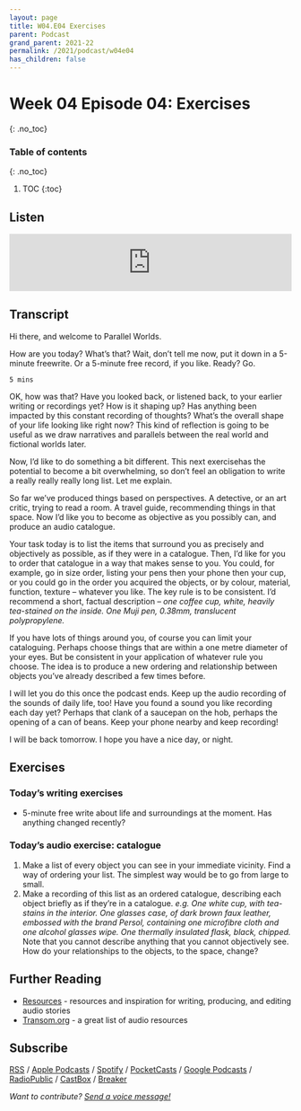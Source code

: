 ```yaml
---
layout: page
title: W04.E04 Exercises
parent: Podcast
grand_parent: 2021-22
permalink: /2021/podcast/w04e04
has_children: false
---
```




# Week 04 Episode 04: Exercises
{: .no_toc}

### Table of contents
{: .no_toc}

1. TOC
{:toc}

## Listen

<iframe src="https://anchor.fm/olliepalmer/embed/episodes/2021-W4-E4-Action-etapcc" height="102px" width="100%" frameborder="0" scrolling="no"></iframe>

## Transcript

Hi there, and welcome to Parallel Worlds.

How are you today? What’s that? Wait, don’t tell me now, put it down in a 5-minute freewrite. Or a 5-minute free record, if you like. Ready? Go.

```
5 mins
```

OK, how was that? Have you looked back, or listened back, to your earlier writing or recordings yet? How is it shaping up? Has anything been impacted by this constant recording of thoughts? What’s the overall shape of your life looking like right now? This kind of reflection is going to be useful as we draw narratives and parallels between the real world and fictional worlds later.

Now, I’d like to do something a bit different. This next exercisehas the potential to become a bit overwhelming, so don’t feel an obligation to write a really really really long list. Let me explain.

So far we’ve produced things based on perspectives. A detective, or an art critic, trying to read a room. A travel guide, recommending things in that space. Now I’d like you to become as objective as you possibly can, and produce an audio catalogue.

Your task today is to list the items that surround you as precisely and objectively as possible, as if they were in a catalogue. Then, I’d like for you to order that catalogue in a way that makes sense to you. You could, for example, go in size order, listing your pens then your phone then your cup, or you could go in the order you acquired the objects, or by colour, material, function, texture – whatever you like. The key rule is to be consistent. I’d recommend a short, factual description – _one coffee cup, white, heavily tea-stained on the inside. One Muji pen, 0.38mm, translucent polypropylene._

If you have lots of things around you, of course you can limit your cataloguing. Perhaps choose things that are within a one metre diameter of your eyes. But be consistent in your application of whatever rule you choose. The idea is to produce a new ordering and relationship between objects you’ve already described a few times before.

I will let you do this once the podcast ends. Keep up the audio recording of the sounds of daily life, too! Have you found a sound you like recording each day yet? Perhaps that clank of a saucepan on the hob, perhaps the opening of a can of beans. Keep your phone nearby and keep recording!

I will be back tomorrow. I hope you have a nice day, or night.




## Exercises

### Today’s writing exercises

- 5-minute free write about life and surroundings at the moment. Has anything changed recently?

### Today’s audio exercise: catalogue

1. Make a list of every object you can see in your immediate vicinity. Find a way of ordering your list. The simplest way would be to go from large to small.
2. Make a recording of this list as an ordered catalogue, describing each object briefly as if they’re in a catalogue. _e.g. One white cup, with tea-stains in the interior. One glasses case, of dark brown faux leather, embossed with the brand Persol, containing one microfibre cloth and one alcohol glasses wipe. One thermally insulated flask, black, chipped._ Note that you cannot describe anything that you cannot objectively see. How do your relationships to the objects, to the space, change?





## Further Reading

- [Resources](/resources) - resources and inspiration for writing, producing, and editing audio stories
- [Transom.org](https://transom.org) - a great list of audio resources

## Subscribe

[RSS](https://anchor.fm/s/1884b008/podcast/rss) / [Apple Podcasts](https://podcasts.apple.com/gb/podcast/parallel-worlds/id1504529134) / [Spotify](https://open.spotify.com/show/3L3RhKaoqQZoU9fIcLuZjz) / [PocketCasts](https://pca.st/ha20534r) / [Google Podcasts](https://www.google.com/podcasts?feed=aHR0cHM6Ly9hbmNob3IuZm0vcy8xODg0YjAwOC9wb2RjYXN0L3Jzcw%3D%3D) / [RadioPublic](https://radiopublic.com/parallel-worlds-WzVy1K) / [CastBox](https://castbox.fm/channel/id2710471?utm_source=podcaster&utm_medium=dlink&utm_campaign=c_2710471&utm_content=Parallel%20Worlds-CastBox_FM) / [Breaker](https://www.breaker.audio/parallel-worlds)

_Want to contribute? [Send a voice message!](https://anchor.fm/olliepalmer/message)_
